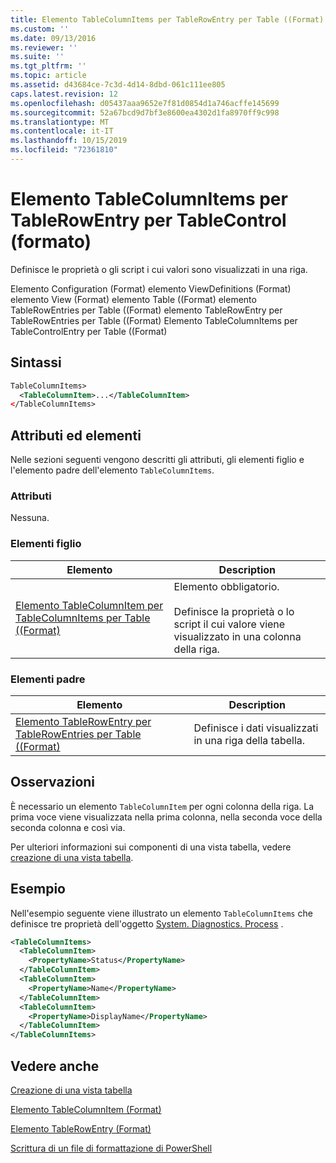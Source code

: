 ```yaml
---
title: Elemento TableColumnItems per TableRowEntry per Table ((Format) | Microsoft Docs
ms.custom: ''
ms.date: 09/13/2016
ms.reviewer: ''
ms.suite: ''
ms.tgt_pltfrm: ''
ms.topic: article
ms.assetid: d43684ce-7c3d-4d14-8dbd-061c111ee805
caps.latest.revision: 12
ms.openlocfilehash: d05437aaa9652e7f81d0854d1a746acffe145699
ms.sourcegitcommit: 52a67bcd9d7bf3e8600ea4302d1fa8970ff9c998
ms.translationtype: MT
ms.contentlocale: it-IT
ms.lasthandoff: 10/15/2019
ms.locfileid: "72361810"
---
```

# <a name="tablecolumnitems-element-for-tablerowentry-for-tablecontrol-format"></a>Elemento TableColumnItems per TableRowEntry per TableControl (formato)

Definisce le proprietà o gli script i cui valori sono visualizzati in una riga.

Elemento Configuration (Format) elemento ViewDefinitions (Format) elemento View (Format) elemento Table ((Format) elemento TableRowEntries per Table ((Format) elemento TableRowEntry per TableRowEntries per Table ((Format) Elemento TableColumnItems per TableControlEntry per Table ((Format)

## <a name="syntax"></a>Sintassi

```xml
TableColumnItems>
  <TableColumnItem>...</TableColumnItem>
</TableColumnItems>
```

## <a name="attributes-and-elements"></a>Attributi ed elementi

Nelle sezioni seguenti vengono descritti gli attributi, gli elementi figlio e l'elemento padre dell'elemento `TableColumnItems`.

### <a name="attributes"></a>Attributi

Nessuna.

### <a name="child-elements"></a>Elementi figlio

|Elemento|Description|
|-------------|-----------------|
|[Elemento TableColumnItem per TableColumnItems per Table ((Format)](./tablecolumnitem-element-for-tablecolumnitems-for-tablecontrol-format.md)|Elemento obbligatorio.<br /><br /> Definisce la proprietà o lo script il cui valore viene visualizzato in una colonna della riga.|

### <a name="parent-elements"></a>Elementi padre

|Elemento|Description|
|-------------|-----------------|
|[Elemento TableRowEntry per TableRowEntries per Table ((Format)](./tablerowentry-element-for-tablerowentries-for-tablecontrol-format.md)|Definisce i dati visualizzati in una riga della tabella.|

## <a name="remarks"></a>Osservazioni

È necessario un elemento `TableColumnItem` per ogni colonna della riga. La prima voce viene visualizzata nella prima colonna, nella seconda voce della seconda colonna e così via.

Per ulteriori informazioni sui componenti di una vista tabella, vedere [creazione di una vista tabella](./creating-a-table-view.md).

## <a name="example"></a>Esempio

Nell'esempio seguente viene illustrato un elemento `TableColumnItems` che definisce tre proprietà dell'oggetto [System. Diagnostics. Process](/dotnet/api/System.Diagnostics.Process) .

```xml
<TableColumnItems>
  <TableColumnItem>
    <PropertyName>Status</PropertyName>
  </TableColumnItem>
  <TableColumnItem>
    <PropertyName>Name</PropertyName>
  </TableColumnItem>
  <TableColumnItem>
    <PropertyName>DisplayName</PropertyName>
  </TableColumnItem>
</TableColumnItems>

```

## <a name="see-also"></a>Vedere anche

[Creazione di una vista tabella](./creating-a-table-view.md)

[Elemento TableColumnItem (Format)](./tablecolumnitem-element-for-tablecolumnitems-for-tablecontrol-format.md)

[Elemento TableRowEntry (Format)](./tablerowentry-element-for-tablerowentries-for-tablecontrol-format.md)

[Scrittura di un file di formattazione di PowerShell](./writing-a-powershell-formatting-file.md)
